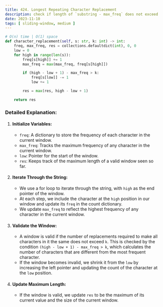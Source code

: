 ```yaml
---
title: 424. Longest Repeating Character Replacement
description: check if length of `substring - max_freq` does not exceed k
date: 2023-11-10
tags: [ sliding-window, medium ] 
---
```


```python
# O(n) time | O(1) space
def character_replacement(self, s: str, k: int) -> int:
    freq, max_freq, res = collections.defaultdict(int), 0, 0
    low = 0
    for high in range(len(s)):
        freq[s[high]] += 1
        max_freq = max(max_freq, freq[s[high]])

        if (high - low + 1) - max_freq > k:
            freq[s[low]] -= 1
            low += 1

        res = max(res, high - low + 1)

    return res
```

### Detailed Explanation:

1) #### Initialize Variables:

    - `freq`: A dictionary to store the frequency of each character in the current window.
    - `max_freq`: Tracks the maximum frequency of any character in the current window.
    - `low`: Pointer for the start of the window.
    - `res`: Keeps track of the maximum length of a valid window seen so far.

2) #### Iterate Through the String:

    - We use a for loop to iterate through the string, with `high` as the end pointer of the window.
    - At each step, we include the character at the `high` position in our window and update its `freq` in the count
      dictionary.
    - We update `max_freq` to reflect the highest frequency of any character in the current window.

3) #### Validate the Window:

    - A window is valid if the number of replacements required to make all characters in it the same does not
      exceed `k`.
      This is checked by the condition `(high - low + 1) - max_freq > k`, which calculates the number of characters that
      are different from the most frequent character.
    - If the window becomes invalid, we shrink it from the `low` by increasing the left pointer and updating the count
      of the character at the `low` position.

4) #### Update Maximum Length:

    - If the window is valid, we update `res` to be the maximum of its current value and the size of the current
      window.